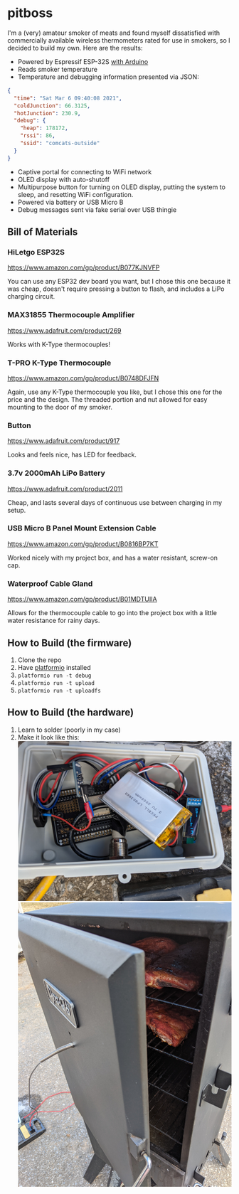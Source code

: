 # pitboss
I'm a (very) amateur smoker of meats and found myself dissatisfied with
commercially available wireless thermometers rated for use in smokers, so I
decided to build my own. Here are the results:

* Powered by Espressif ESP-32S [with Arduino](https://github.com/espressif/arduino-esp32)
* Reads smoker temperature
* Temperature and debugging information presented via JSON:
```json
{
  "time": "Sat Mar 6 09:40:08 2021",
  "coldJunction": 66.3125,
  "hotJunction": 230.9,
  "debug": {
    "heap": 178172,
    "rssi": 86,
    "ssid": "comcats-outside"
  }
}
```
* Captive portal for connecting to WiFi network
* OLED display with auto-shutoff
* Multipurpose button for turning on OLED display, putting the system to sleep, and
  resetting WiFi configuration.
* Powered via battery or USB Micro B
* Debug messages sent via fake serial over USB thingie

## Bill of Materials
### HiLetgo ESP32S
https://www.amazon.com/gp/product/B077KJNVFP

You can use any ESP32 dev board you want, but I chose this one because it was cheap,
doesn't require pressing a button to flash, and includes a LiPo charging circuit.

### MAX31855 Thermocouple Amplifier
https://www.adafruit.com/product/269

Works with K-Type thermocouples!

### T-PRO K-Type Thermocouple
https://www.amazon.com/gp/product/B0748DFJFN

Again, use any K-Type thermocouple you like, but I chose this one for the price and
the design. The threaded portion and nut allowed for easy mounting to the door of my
smoker.

### Button
https://www.adafruit.com/product/917

Looks and feels nice, has LED for feedback.

### 3.7v 2000mAh LiPo Battery
https://www.adafruit.com/product/2011

Cheap, and lasts several days of continuous use between charging in my setup.

### USB Micro B Panel Mount Extension Cable
https://www.amazon.com/gp/product/B0816BP7KT

Worked nicely with my project box, and has a water resistant, screw-on cap.

### Waterproof Cable Gland
https://www.amazon.com/gp/product/B01MDTUIIA

Allows for the thermocouple cable to go into the project box with a little water
resistance for rainy days.

## How to Build (the firmware)
1. Clone the repo
2. Have [platformio](https://platformio.org/) installed
3. `platformio run -t debug`
4. `platformio run -t upload`
5. `platformio run -t uploadfs`

## How to Build (the hardware)
1. Learn to solder (poorly in my case)
2. Make it look like this:
   ![The electronics](docs/electronics.jpg)
   ![The thermocouple](docs/thermocouple.jpg)